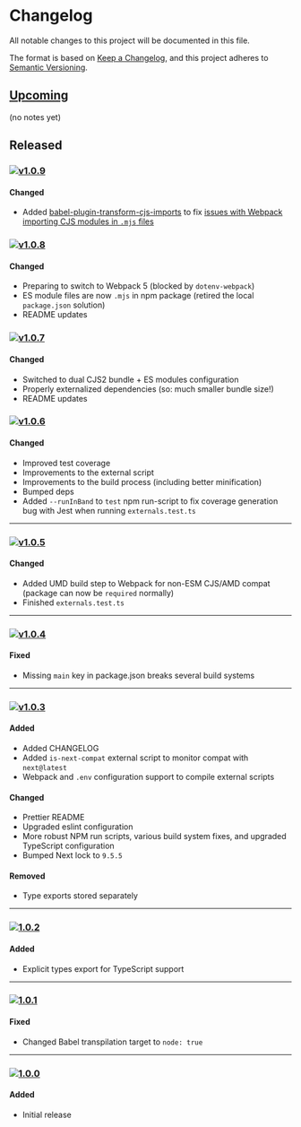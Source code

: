 [v1.0.9]: https://github.com/Xunnamius/next-test-api-route-handler/compare/v1.0.8...v1.0.9
[v1.0.8]: https://github.com/Xunnamius/next-test-api-route-handler/compare/v1.0.7...v1.0.8
[v1.0.7]: https://github.com/Xunnamius/next-test-api-route-handler/compare/v1.0.6...v1.0.7
[v1.0.6]: https://github.com/Xunnamius/next-test-api-route-handler/compare/v1.0.5...v1.0.6
[v1.0.5]: https://github.com/Xunnamius/next-test-api-route-handler/compare/v1.0.4...v1.0.5
[v1.0.4]: https://github.com/Xunnamius/next-test-api-route-handler/compare/v1.0.3...v1.0.4
[v1.0.3]: https://github.com/Xunnamius/next-test-api-route-handler/compare/1.0.2...v1.0.3
[1.0.2]: https://github.com/Xunnamius/next-test-api-route-handler/compare/1.0.1...1.0.2
[1.0.1]: https://github.com/Xunnamius/next-test-api-route-handler/compare/1.0.0...1.0.1
[1.0.0]: https://github.com/Xunnamius/next-test-api-route-handler/releases/tag/1.0.0

[https://keepachangelog.com/en/1.0.0/]::

[types of changes]::
  [added]:: (for new features)
  [changed]:: (for changes in existing functionality)
  [deprecated]:: (for soon-to-be removed features)
  [removed]:: (for now removed features)
  [fixed]:: (for any bug fixes)
  [security]:: (in case of vulnerabilities)

# Changelog
All notable changes to this project will be documented in this file.

The format is based on [Keep a Changelog](https://keepachangelog.com/en/1.0.0/),
and this project adheres to [Semantic Versioning](https://semver.org/spec/v2.0.0.html).

## [Upcoming]

(no notes yet)

## Released

### [![v1.0.9](https://api.ergodark.com/badges/github-tag-date/xunnamius/next-test-api-route-handler/v1.0.9)][v1.0.9]
#### Changed
- Added [babel-plugin-transform-cjs-imports][plugin] to fix [issues with Webpack
  importing CJS modules in `.mjs` files][webpack-problems]

### [![v1.0.8](https://api.ergodark.com/badges/github-tag-date/xunnamius/next-test-api-route-handler/v1.0.8)][v1.0.8]
#### Changed
- Preparing to switch to Webpack 5 (blocked by `dotenv-webpack`)
- ES module files are now `.mjs` in npm package (retired the local
  `package.json` solution)
- README updates

### [![v1.0.7](https://api.ergodark.com/badges/github-tag-date/xunnamius/next-test-api-route-handler/v1.0.7)][v1.0.7]
#### Changed
- Switched to dual CJS2 bundle + ES modules configuration
- Properly externalized dependencies (so: much smaller bundle size!)
- README updates

### [![v1.0.6](https://api.ergodark.com/badges/github-tag-date/xunnamius/next-test-api-route-handler/v1.0.6)][v1.0.6]
#### Changed
- Improved test coverage
- Improvements to the external script
- Improvements to the build process (including better minification)
- Bumped deps
- Added `--runInBand` to `test` npm run-script to fix coverage generation bug
  with Jest when running `externals.test.ts`

---

### [![v1.0.5](https://api.ergodark.com/badges/github-tag-date/xunnamius/next-test-api-route-handler/v1.0.5)][v1.0.5]
#### Changed
- Added UMD build step to Webpack for non-ESM CJS/AMD compat (package can now be
  `required` normally)
- Finished `externals.test.ts`

---

### [![v1.0.4](https://api.ergodark.com/badges/github-tag-date/xunnamius/next-test-api-route-handler/v1.0.4)][v1.0.4]
#### Fixed
- Missing `main` key in package.json breaks several build systems

---

### [![v1.0.3](https://api.ergodark.com/badges/github-tag-date/xunnamius/next-test-api-route-handler/v1.0.3)][v1.0.3]
#### Added
- Added CHANGELOG
- Added `is-next-compat` external script to monitor compat with `next@latest`
- Webpack and `.env` configuration support to compile external scripts

#### Changed
- Prettier README
- Upgraded eslint configuration
- More robust NPM run scripts, various build system fixes, and upgraded
  TypeScript configuration
- Bumped Next lock to `9.5.5`

#### Removed
- Type exports stored separately

---

### [![1.0.2](https://api.ergodark.com/badges/github-tag-date/xunnamius/next-test-api-route-handler/1.0.2)][1.0.2]
#### Added
- Explicit types export for TypeScript support

---

### [![1.0.1](https://api.ergodark.com/badges/github-tag-date/xunnamius/next-test-api-route-handler/1.0.1)][1.0.1]
#### Fixed
- Changed Babel transpilation target to `node: true`

---

### [![1.0.0](https://api.ergodark.com/badges/github-tag-date/xunnamius/next-test-api-route-handler/1.0.0)][1.0.0]
#### Added
- Initial release

[Upcoming]: https://github.com/Xunnamius/next-test-api-route-handler/compare/main...develop
[webpack-problems]: https://github.com/reactioncommerce/reaction-component-library/issues/399#issuecomment-467860022
[plugin]: https://www.npmjs.com/package/babel-plugin-transform-cjs-imports
